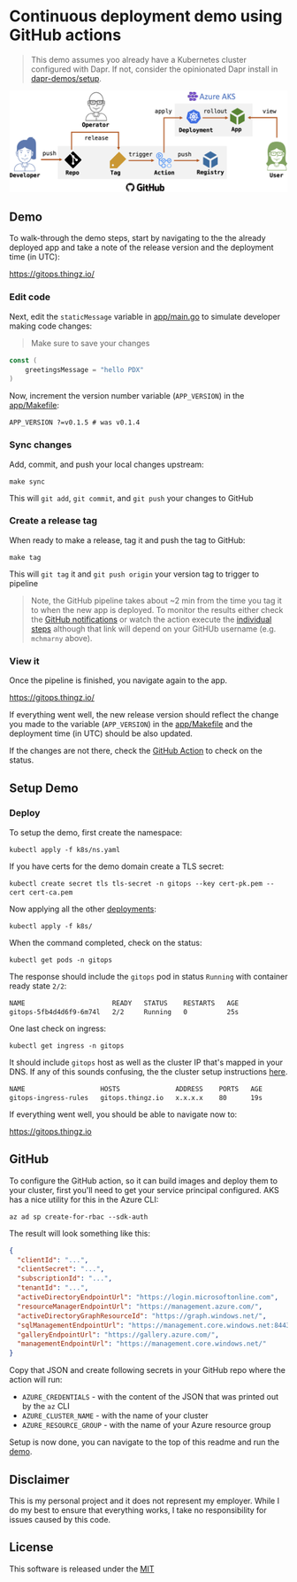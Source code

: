 # Continuous deployment demo using GitHub actions

> This demo assumes yoo already have a Kubernetes cluster configured with Dapr. If not, consider the opinionated Dapr install in [dapr-demos/setup](https://github.com/mchmarny/dapr-demos/tree/master/setup).

![](image/diagram.png)

## Demo

To walk-through the demo steps, start by navigating to the the already deployed app and take a note of the release version and the deployment time (in UTC):

https://gitops.thingz.io/

### Edit code

Next, edit the `staticMessage` variable in [app/main.go](app/main.go) to simulate developer making code changes:

> Make sure to save your changes

```go
const (
	greetingsMessage = "hello PDX"
)
```

Now, increment the version number variable (`APP_VERSION`) in the [app/Makefile](app/Makefile):

```shell
APP_VERSION ?=v0.1.5 # was v0.1.4
```

### Sync changes

Add, commit, and push your local changes upstream:

```shell
make sync
```

This will `git add`, `git commit`, and `git push` your changes to GitHub

### Create a release tag

When ready to make a release, tag it and push the tag to GitHub:

```shell
make tag
```

This will `git tag` it and `git push origin` your version tag to trigger to pipeline

> Note, the GitHub pipeline takes about ~2 min from the time you tag it to when the new app is deployed. To monitor the results either check the [GitHub notifications](https://github.com/notifications) or watch the action execute the [individual steps](https://github.com/mchmarny/git-ops/actions?query=workflow%3A%22git-ops+release+on+tag%22) although that link will depend on your GitHUb username (e.g. `mchmarny` above).

### View it

Once the pipeline is finished, you navigate again to the app. 

https://gitops.thingz.io/

If everything went well, the new release version should reflect the change you made to the variable (`APP_VERSION`) in the [app/Makefile](app/Makefile) and the deployment time (in UTC) should be also updated. 

If the changes are not there, check the [GitHub Action](https://github.com/mchmarny/git-ops/actions?query=workflow%3A%22git-ops+release+on+tag%22) to check on the status. 

## Setup Demo

### Deploy

To setup the demo, first create the namespace: 

```shell
kubectl apply -f k8s/ns.yaml
```

If you have certs for the demo domain create a TLS secret:

```shell
kubectl create secret tls tls-secret -n gitops --key cert-pk.pem --cert cert-ca.pem
```

Now applying all the other [deployments](k8s/):

```shell
kubectl apply -f k8s/
```

When the command completed, check on the status: 

```shell
kubectl get pods -n gitops
```

The response should include the `gitops` pod in status `Running` with container ready state `2/2`:

```shell
NAME                      READY   STATUS    RESTARTS   AGE
gitops-5fb4d4d6f9-6m74l   2/2     Running   0          25s
```

One last check on ingress: 

```shell
kubectl get ingress -n gitops
```

It should include `gitops` host as well as the cluster IP that's mapped in your DNS. If any of this sounds confusing, the the cluster setup instructions [here](https://github.com/mchmarny/dapr-demos/tree/master/setup).

```shell
NAME                   HOSTS              ADDRESS    PORTS   AGE
gitops-ingress-rules   gitops.thingz.io   x.x.x.x    80      19s
```

If everything went well, you should be able to navigate now to: 

https://gitops.thingz.io

## GitHub

To configure the GitHub action, so it can build images and deploy them to your cluster, first you'll need to get your service principal configured. AKS has a nice utility for this in the Azure CLI: 

```shell
az ad sp create-for-rbac --sdk-auth
```

The result will look something like this:

```json
{
  "clientId": "...",
  "clientSecret": "...",
  "subscriptionId": "...",
  "tenantId": "...",
  "activeDirectoryEndpointUrl": "https://login.microsoftonline.com",
  "resourceManagerEndpointUrl": "https://management.azure.com/",
  "activeDirectoryGraphResourceId": "https://graph.windows.net/",
  "sqlManagementEndpointUrl": "https://management.core.windows.net:8443/",
  "galleryEndpointUrl": "https://gallery.azure.com/",
  "managementEndpointUrl": "https://management.core.windows.net/"
}
```

Copy that JSON and create following secrets in your GitHub repo where the action will run:

* `AZURE_CREDENTIALS` - with the content of the JSON that was printed out by the `az` CLI 
* `AZURE_CLUSTER_NAME` - with the name of your cluster 
* `AZURE_RESOURCE_GROUP` - with the name of your Azure resource group 

Setup is now done, you can navigate to the top of this readme and run the [demo](#demo).

## Disclaimer

This is my personal project and it does not represent my employer. While I do my best to ensure that everything works, I take no responsibility for issues caused by this code.

## License

This software is released under the [MIT](../LICENSE)
